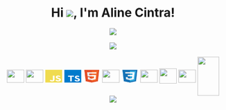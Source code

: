 <h1 align="center">Hi <img src="https://raw.githubusercontent.com/MartinHeinz/MartinHeinz/master/wave.gif" width="30px">, I'm Aline Cintra!</h1>

<p align="center">
 <img src="https://github-readme-stats.vercel.app/api/top-langs/?username=alinecintra&theme=midnight-purple" />
</p>

<p align="center">
 <img src="https://github-readme-stats.vercel.app/api?username=alinecintra&show_icons=true&theme=midnight-purple"/>
</p>

<div align="center">
  <img align="center" height="30" width="40" src="https://cdn.jsdelivr.net/gh/devicons/devicon/icons/java/java-original.svg">
  <img align="center" height="30" width="40" src="https://cdn.jsdelivr.net/gh/devicons/devicon/icons/gitlab/gitlab-original.svg">
  <img align="center" height="30" width="40" src="https://raw.githubusercontent.com/devicons/devicon/master/icons/javascript/javascript-plain.svg">
  <img align="center" height="30" width="40" src="https://raw.githubusercontent.com/devicons/devicon/master/icons/typescript/typescript-plain.svg">
  <img align="center" height="30" width="40" src="https://raw.githubusercontent.com/devicons/devicon/master/icons/html5/html5-original.svg">
  <img align="center" height="30" width="40" src="https://cdn.jsdelivr.net/gh/devicons/devicon/icons/postgresql/postgresql-original.svg"">
  <img align="center" height="30" width="40" src="https://raw.githubusercontent.com/devicons/devicon/master/icons/css3/css3-original.svg">
  <img align="center" height="30" width="40" src="https://cdn.jsdelivr.net/gh/devicons/devicon/icons/intellij/intellij-original.svg">
  <img align="center" height="35" width="40" src="https://cdn.jsdelivr.net/gh/devicons/devicon/icons/nodejs/nodejs-original.svg"">
  <img align="center" height="30" width="40" src="https://cdn.jsdelivr.net/gh/devicons/devicon/icons/vscode/vscode-original.svg">
  <img align="center" height="90" width="50" src="https://cdn.jsdelivr.net/gh/devicons/devicon/icons/mysql/mysql-original-wordmark.svg">
</div>


  <div align="center">
   <a href="https://www.linkedin.com/in/aline-aparecida-cintra-silva-245a62113/" target="_blank">
     <img src="https://img.shields.io/badge/-LinkedIn-%230077B5?style=for-the-badge&logo=linkedin&logoColor=white" target="_blank">
   </a> 
</div>
